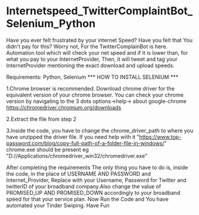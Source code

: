 # Internetspeed_TwitterComplaintBot_Selenium_Python
Have you ever felt frustrated by your internet Speed? Have you felt that You didn't pay for this? Worry not, For the TwitterComplainBot is here.  Automation tool which will check your net speed and if it is lower than, for what you pay to your InternetProvider, Then, it will tweet and tag your InternetProvider mentioning the exact download and upload speeds. 


Requirements: Python, Selenium *** HOW TO INSTALL SELENIUM ***

1.Chrome browser is recommended. Download chrome driver for the equivalent version of your chrome browser. You can check your chrome version by navigating to the 3 dots options->help-> about google-chrome https://chromedriver.chromium.org/downloads

2.Extract the file from step 2

3.Inside the code, you have to change the chrome_driver_path to where you have unzipped the driver file. If you need help with it "https://www.top-password.com/blog/copy-full-path-of-a-folder-file-in-windows/" chrome.exe should be present eg "D://Applications/chromedriver_win32/chromedriver.exe"

After completing the requirements The only thing you have to do is, inside the code, in the place of USERNAME AND PASSWORD and Internet_Provider, Replace with your Username, Password for Twitter and twitterID of your broadband company.Also change the value of PROMISED_UP AND PROMISED_DOWN accordingly to your broadband speed for that your service plan. Now Run the Code and You have automated your Tinder Swiping. Have Fun

